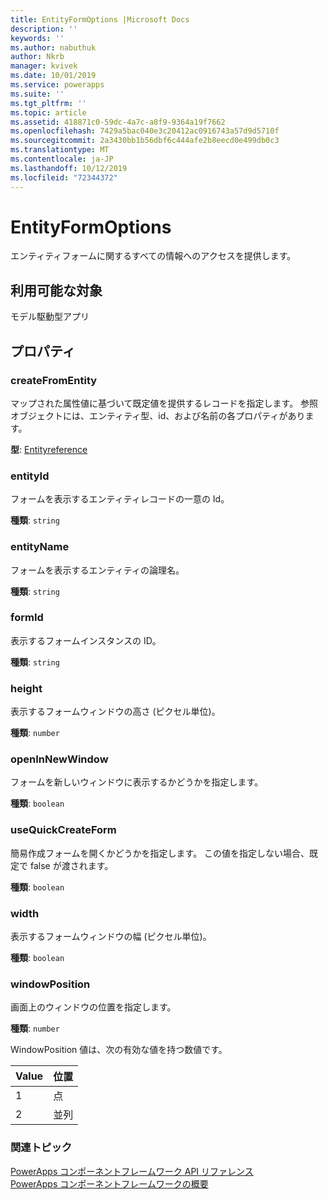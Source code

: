 ```yaml
---
title: EntityFormOptions |Microsoft Docs
description: ''
keywords: ''
ms.author: nabuthuk
author: Nkrb
manager: kvivek
ms.date: 10/01/2019
ms.service: powerapps
ms.suite: ''
ms.tgt_pltfrm: ''
ms.topic: article
ms.assetid: 418871c0-59dc-4a7c-a8f9-9364a19f7662
ms.openlocfilehash: 7429a5bac040e3c20412ac0916743a57d9d5710f
ms.sourcegitcommit: 2a3430bb1b56dbf6c444afe2b8eecd0e499db0c3
ms.translationtype: MT
ms.contentlocale: ja-JP
ms.lasthandoff: 10/12/2019
ms.locfileid: "72344372"
---
```

# <a name="entityformoptions"></a>EntityFormOptions

エンティティフォームに関するすべての情報へのアクセスを提供します。

## <a name="available-for"></a>利用可能な対象 

モデル駆動型アプリ

## <a name="properties"></a>プロパティ

### <a name="createfromentity"></a>createFromEntity

マップされた属性値に基づいて既定値を提供するレコードを指定します。 参照オブジェクトには、エンティティ型、id、および名前の各プロパティがあります。

**型**: [Entityreference](entityreference.md)

### <a name="entityid"></a>entityId

フォームを表示するエンティティレコードの一意の Id。 

**種類**: `string`

### <a name="entityname"></a>entityName

フォームを表示するエンティティの論理名。 

**種類**: `string`

### <a name="formid"></a>formId

表示するフォームインスタンスの ID。

**種類**: `string`

### <a name="height"></a>height

表示するフォームウィンドウの高さ (ピクセル単位)。

**種類**: `number`

### <a name="openinnewwindow"></a>openInNewWindow

フォームを新しいウィンドウに表示するかどうかを指定します。

**種類**: `boolean`

### <a name="usequickcreateform"></a>useQuickCreateForm

簡易作成フォームを開くかどうかを指定します。 この値を指定しない場合、既定で false が渡されます。 

**種類**: `boolean`

### <a name="width"></a>width

表示するフォームウィンドウの幅 (ピクセル単位)。

**種類**: `boolean`

### <a name="windowposition"></a>windowPosition

画面上のウィンドウの位置を指定します。

**種類**: `number`

WindowPosition 値は、次の有効な値を持つ数値です。

|Value|位置|
|---|---|
|1|点|
|2|並列|


### <a name="related-topics"></a>関連トピック

[PowerApps コンポーネントフレームワーク API リファレンス](../reference/index.md)<br/>
[PowerApps コンポーネントフレームワークの概要](../overview.md)